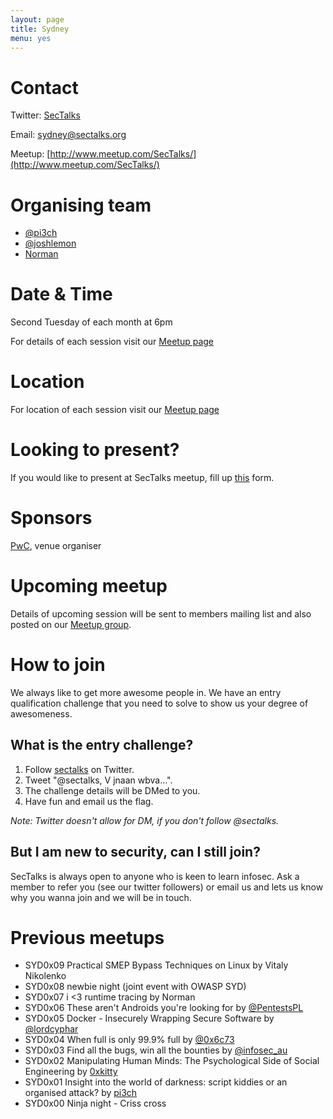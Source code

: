 ```yaml
---
layout: page
title: Sydney 
menu: yes
---
```


# Contact 

Twitter: [SecTalks](https://twitter.com/sectalks)

Email: [sydney@sectalks.org](mailto:sydney@sectalks.org)

Meetup: [http://www.meetup.com/SecTalks/](http://www.meetup.com/SecTalks/)

# Organising team 

* [@pi3ch](https://twitter.com/pi3ch) 
* [@joshlemon](https://twitter.com/joshlemon) 
* [Norman](https://au.linkedin.com/in/createremotethread)

# Date & Time 

Second Tuesday of each month at 6pm

For details of each session visit our [Meetup page](http://www.meetup.com/SecTalks/)

# Location 

For location of each session visit our [Meetup page](http://www.meetup.com/SecTalks/)

# Looking to present?

If you would like to present at SecTalks meetup, fill up [this](http://j.mp/sectalkscfp) form.

# Sponsors

[PwC](http://www.pwc.com/), venue organiser

# Upcoming meetup 

Details of upcoming session will be sent to members mailing list 
and also posted on our [Meetup group](http://www.meetup.com/SecTalks/).

# How to join

We always like to get more awesome people in.
We have an entry qualification challenge that you need
to solve to show us your degree of awesomeness.

## What is the entry challenge?

1. Follow [sectalks](https://twitter.com/sectalks) on Twitter.
1. Tweet "@sectalks, V jnaan wbva...".
1. The challenge details will be DMed to you.
1. Have fun and email us the flag.

*Note: Twitter doesn't allow for DM, if you don't follow @sectalks.*

## But I am new to security, can I still join?

SecTalks is always open to anyone who is keen to learn infosec.
Ask a member to refer you (see our twitter followers) or email us and
lets us know why you wanna join and we will be in touch.

# Previous meetups 

* SYD0x09 Practical SMEP Bypass Techniques on Linux by Vitaly Nikolenko
* SYD0x08 newbie night (joint event with OWASP SYD)
* SYD0x07 i <3 runtime tracing by Norman
* SYD0x06 These aren't Androids you're looking for by [@PentestsPL](https://twitter.com/pentestspl)
* SYD0x05 Docker - Insecurely Wrapping Secure Software by [@lordcyphar](https://twitter.com/lordcyphar)
* SYD0x04 When full is only 99.9% full by [@0x6c73](https://twitter.com/0x6c73)
* SYD0x03 Find all the bugs, win all the bounties by [@infosec_au](https://twitter.com/infosec_au)
* SYD0x02 Manipulating Human Minds: The Psychological Side of Social Engineering by [0xkitty](https://twitter.com/0xkitty)
* SYD0x01 Insight into the world of darkness: script kiddies or an organised attack? by [pi3ch](https://twitter.com/pi3ch) 
* SYD0x00 Ninja night - Criss cross

